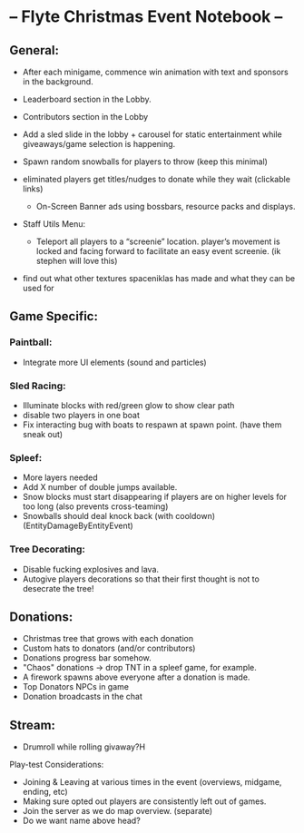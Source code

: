 # – Flyte Christmas Event Notebook –

## General:

- After each minigame, commence win animation with text and sponsors in the background.
- Leaderboard section in the Lobby.
- Contributors section in the Lobby
- Add a sled slide in the lobby + carousel for static entertainment while giveaways/game selection is happening.
- Spawn random snowballs for players to throw (keep this minimal)
- eliminated players get titles/nudges to donate while they wait (clickable links)
    - On-Screen Banner ads using bossbars, resource packs and displays.
- Staff Utils Menu:
    - Teleport all players to a “screenie” location. player’s movement is locked and facing forward to facilitate an easy event screenie. (ik stephen
      will love this)

- find out what other textures spaceniklas has made and what they can be used for

## Game Specific:

### Paintball:

- Integrate more UI elements (sound and particles)

### Sled Racing:

- Illuminate blocks with red/green glow to show clear path
- disable two players in one boat
- Fix interacting bug with boats to respawn at spawn point. (have them sneak out)

### Spleef:

- More layers needed
- Add X number of double jumps available.
- Snow blocks must start disappearing if players are on higher levels for too long (also prevents cross-teaming)
- Snowballs should deal knock back (with cooldown) (EntityDamageByEntityEvent)

### Tree Decorating:

- Disable fucking explosives and lava.
- Autogive players decorations so that their first thought is not to desecrate the tree!

## Donations:

- Christmas tree that grows with each donation
- Custom hats to donators (and/or contributors)
- Donations progress bar somehow.
- "Chaos" donations -> drop TNT in a spleef game, for example.
- A firework spawns above everyone after a donation is made.
- Top Donators NPCs in game
- Donation broadcasts in the chat


## Stream:

- Drumroll while rolling givaway?H

Play-test Considerations:

- Joining & Leaving at various times in the event (overviews, midgame, ending, etc)
- Making sure opted out players are consistently left out of games.
- Join the server as we do map overview. (separate)
- Do we want name above head?